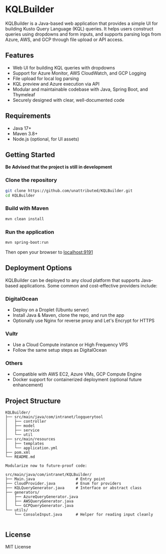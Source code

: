 # KQLBuilder

KQLBuilder is a Java-based web application that provides a simple UI for building Kusto Query Language (KQL) queries. It helps users construct queries using dropdowns and form inputs, and supports parsing logs from Azure, AWS, and GCP through file upload or API access.

## Features
- Web UI for building KQL queries with dropdowns
- Support for Azure Monitor, AWS CloudWatch, and GCP Logging
- File upload for local log parsing
- KQL preview and Azure execution via API
- Modular and maintainable codebase with Java, Spring Boot, and Thymeleaf
- Securely designed with clear, well-documented code

## Requirements
- Java 17+
- Maven 3.8+
- Node.js (optional, for UI assets)

## Getting Started 
**Be Advised that the project is still in development**

### Clone the repository
```bash
git clone https://github.com/unattributed/KQLBuilder.git
cd KQLBuilder
```

### Build with Maven
```bash
mvn clean install
```

### Run the application
```bash
mvn spring-boot:run
```

Then open your browser to [localhost:9191](http://localhost:9191)

## Deployment Options

KQLBuilder can be deployed to any cloud platform that supports Java-based applications. Some common and cost-effective providers include:

### DigitalOcean
- Deploy on a Droplet (Ubuntu server)
- Install Java & Maven, clone the repo, and run the app
- Optionally use Nginx for reverse proxy and Let's Encrypt for HTTPS

### Vultr
- Use a Cloud Compute instance or High Frequency VPS
- Follow the same setup steps as DigitalOcean

### Others
- Compatible with AWS EC2, Azure VMs, GCP Compute Engine
- Docker support for containerized deployment (optional future enhancement)

## Project Structure
```
KQLBuilder/
├── src/main/java/com/intranet/logquerytool
│   ├── controller
│   ├── model
│   ├── service
│   └── util
├── src/main/resources
│   ├── templates
│   └── application.yml
├── pom.xml
└── README.md

Modularize now to future-proof code:

src/main/java/com/intranet/KQLBuilder/
├── Main.java                  # Entry point
├── CloudProvider.java         # Enum for providers
├── KQLQueryGenerator.java     # Interface or abstract class
├── generators/
│   ├── AzureQueryGenerator.java
│   ├── AWSQueryGenerator.java
│   └── GCPQueryGenerator.java
└── utils/
    └── ConsoleInput.java      # Helper for reading input cleanly


```

## License
MIT License
